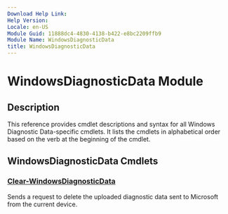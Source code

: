 ```yaml
---
Download Help Link:
Help Version:
Locale: en-US
Module Guid: 11888dc4-4830-4138-b422-e8bc2209ffb9
Module Name: WindowsDiagnosticData
title: WindowsDiagnosticData
---
```


# WindowsDiagnosticData Module
## Description
This reference provides cmdlet descriptions and syntax for all Windows Diagnostic Data-specific cmdlets. It lists the cmdlets in alphabetical order based on the verb at the beginning of the cmdlet.

## WindowsDiagnosticData Cmdlets
### [Clear-WindowsDiagnosticData](Clear-WindowsDiagnosticData.md)
Sends a request to delete the uploaded diagnostic data sent to Microsoft from the current device.


